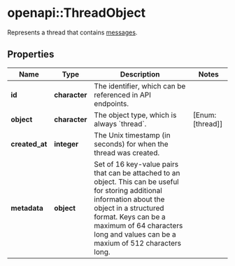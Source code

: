 # openapi::ThreadObject

Represents a thread that contains [messages](/docs/api-reference/messages).

## Properties
Name | Type | Description | Notes
------------ | ------------- | ------------- | -------------
**id** | **character** | The identifier, which can be referenced in API endpoints. | 
**object** | **character** | The object type, which is always &#x60;thread&#x60;. | [Enum: [thread]] 
**created_at** | **integer** | The Unix timestamp (in seconds) for when the thread was created. | 
**metadata** | **object** | Set of 16 key-value pairs that can be attached to an object. This can be useful for storing additional information about the object in a structured format. Keys can be a maximum of 64 characters long and values can be a maxium of 512 characters long.  | 


